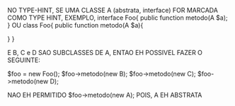 NO TYPE-HINT, SE UMA CLASSE A (abstrata, interface) FOR MARCADA COMO TYPE HINT, EXEMPLO,
interface Foo{
   public function metodo(A $a);
}
OU
class Foo{
   public function metodo(A $a){

   }
}

E B, C e D SAO SUBCLASSES DE A, ENTAO EH POSSIVEL FAZER O SEGUINTE:

$foo = new Foo();
$foo->metodo(new B);
$foo->metodo(new C);
$foo->metodo(new D);

NAO EH PERMITIDO $foo->metodo(new A); POIS, A EH ABSTRATA